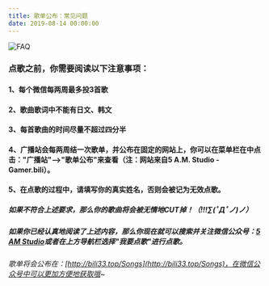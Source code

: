 ```yaml
---
title: 歌单公布：常见问题
date: 2019-08-14 00:00:00
---
```


![FAQ](https://www.curemelanoma.org/assets/Uploads/_resampled/ResizedImageWzIwMCwyMDBd/MRA-FAQ.png)

### 点歌之前，你需要阅读以下注意事项：

#### 1、每个微信每两周最多投3首歌
#### 2、歌曲歌词中不能有日文、韩文
#### 3、每首歌曲的时间尽量不超过四分半
#### 4、广播站会每两周结一次歌单，并公布在固定的网站上，你可以在菜单栏在中点击："广播站"-->"歌单公布"来查看（注：网站来自5 A.M. Studio - Gamer.bili）。
#### 5、在点歌的过程中，请填写你的真实姓名，否则会被记为无效点歌。

##### 如果不符合上述要求，那么你的歌曲将会被无情地CUT掉！（!!!∑(ﾟДﾟノ)ノ）

##### 如果你已经认真地阅读了上述内容，那么你现在就可以搜索并关注微信公众号：[5 AM Studio](https://raw.githubusercontent.com/GamerNoTitle/Picture-repo/master/Friends/5AM-Wechat.jpeg)或者在上方导航栏选择"我要点歌"进行点歌。

###### 歌单将会公布在：[http://bili33.top/Songs](http://bili33.top/Songs)，在微信公众号中可以更加方便地获取哦~

